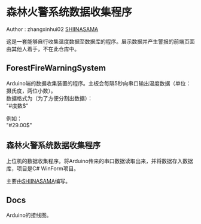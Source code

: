 # 森林火警系统数据收集程序  
Author : zhangxinhui02 [SHIINASAMA](https://github.com/SHIINASAMA)

这是一套能够自行收集温度数据至数据库的程序。展示数据并产生警报的前端页面由其他人着手，不在此仓库中。

## ForestFireWarningSystem  
Arduino端的数据收集装置的程序。主板会每隔5秒向串口输出温度数据（单位：摄氏度，两位小数）。  
数据格式为（为了方便分割出数据）：  
"#度数$"

例如：  
"#29.00$"

## 森林火警系统数据收集程序  
上位机的数据收集程序。将Arduino传来的串口数据读取出来，并将数据存入数据库，项目是C# WinForm项目。  

主要由[SHIINASAMA](https://github.com/SHIINASAMA)编写。

## Docs
Arduino的接线图。